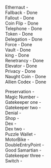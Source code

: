 Ethernaut -  
Fallback - Done  
Fallout - Done     
Coin Flip - Done     
Telephone - Done     
Token - Done     
Delegation - Done     
Force - Done     
Vault - Done     
king - Done    
Renetrancy -  Done    
Elevator - Done     
Privacy - Done     
Naught Coin - Done  
Allien Codex - Done 


Preservation -   
Magic Number -   
Gatekeeper one -  
Gatekeeper two -   
Denial -   
Shop -   
Dex -   
Dex two -   
Puzzle Wallet -   
MotorBike -  
DoubleEntryPoint -  
Good Samartian -  
Gatekeeper three -  
Switch -     

